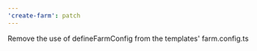 ```yaml
---
'create-farm': patch
---
```


Remove the use of defineFarmConfig from the templates' farm.config.ts
